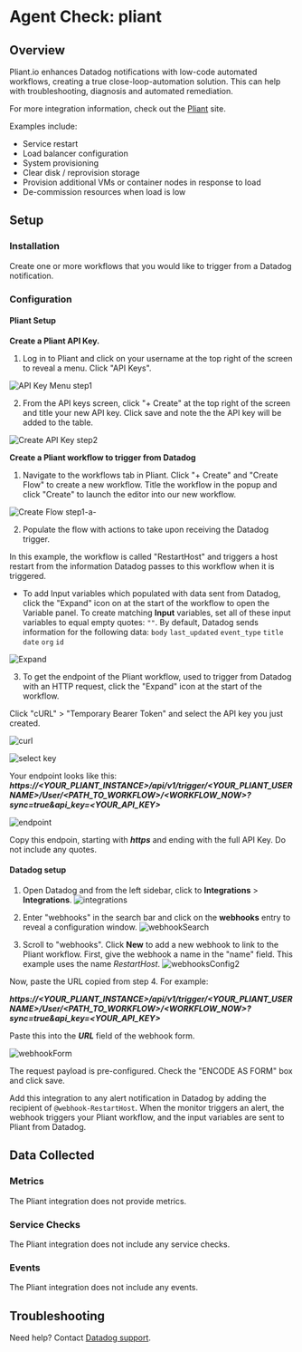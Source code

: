 # Agent Check: pliant

## Overview

Pliant.io enhances Datadog notifications with low-code automated workflows, creating a true close-loop-automation solution. This can help with troubleshooting, diagnosis and automated remediation.  

For more integration information, check out the [Pliant][1] site.

Examples include:



- Service restart
- Load balancer configuration
- System provisioning
- Clear disk / reprovision storage
- Provision additional VMs or container nodes in response to load
- De-commission resources when load is low


## Setup

### Installation

Create one or more workflows that you would like to trigger from a Datadog notification.

### Configuration

#### Pliant Setup
**Create a Pliant API Key.**
1. Log in to Pliant and click on your username at the top right of the screen to reveal a menu. Click "API Keys".

![API Key Menu step1][8]

2. From the API keys screen, click "+ Create" at the top right of the screen and title your new API key. Click save and note the the API key will be added to the table.

![Create API Key step2][9]

**Create a Pliant workflow to trigger from Datadog**

1. Navigate to the workflows tab in Pliant. Click "+ Create"  and "Create Flow" to create a new workflow. Title the workflow in the popup and click "Create" to launch the editor into our new workflow.

![Create Flow step1-a-][10]

2. Populate the flow with actions to take upon receiving the Datadog trigger. 


In this example, the workflow is called "RestartHost" and triggers a host restart from the information Datadog passes to this workflow when it is triggered.

  - To add Input variables which populated with data sent from Datadog, click the "Expand" icon on at the start of the workflow to open the Variable panel.  To create matching **Input** variables, set all of these input variables to equal empty quotes: `""`. By default, Datadog sends information for the following data:
`body`
`last_updated`
`event_type`
`title`
`date`
`org`
`id`


![Expand][11]

3. To get the endpoint of the Pliant workflow, used to trigger from Datadog with an HTTP request, click the "Expand" icon at the start of the workflow.

Click "cURL" > "Temporary Bearer Token" and select the API key you just created.

![curl][12]

![select key][13]

Your endpoint looks like this: ***https://<YOUR_PLIANT_INSTANCE>/api/v1/trigger/<YOUR_PLIANT_USERNAME>/User/<PATH_TO_WORKFLOW>/<WORKFLOW_NOW>?sync=true&api_key=<YOUR_API_KEY>***

![endpoint][14]

Copy this endpoin, starting with ***https*** and ending with the full API Key. Do not include any quotes.

#### Datadog setup
1. Open Datadog and from the left sidebar, click to **Integrations** > **Integrations**.
![integrations][15]

2. Enter "webhooks" in the search bar and click on the **webhooks** entry to reveal a configuration window.
![webhookSearch][16]


3. Scroll to "webhooks". Click **New** to add a new webhook to link to the Pliant workflow. First, give the webhook a name in the "name" field. This example uses the name *RestartHost*.
![webhooksConfig2][17]

Now, paste the URL copied from step 4. For example: 

***https://<YOUR_PLIANT_INSTANCE>/api/v1/trigger/<YOUR_PLIANT_USERNAME>/User/<PATH_TO_WORKFLOW>/<WORKFLOW_NOW>?sync=true&api_key=<YOUR_API_KEY>***

Paste this into the ***URL*** field of the webhook form.

![webhookForm][18]

The request payload is pre-configured. Check the "ENCODE AS FORM" box and click save.

Add this integration to any alert notification in Datadog by adding the recipient of `@webhook-RestartHost`. When the monitor triggers an alert, the webhook triggers your Pliant workflow, and the input variables are sent to Pliant from Datadog.

## Data Collected

### Metrics

The Pliant integration does not provide metrics.

### Service Checks

The Pliant integration does not include any service checks.

### Events

The Pliant integration does not include any events.

## Troubleshooting

Need help? Contact [Datadog support][7].

[1]: https://pliant.io/
[2]: https://docs.datadoghq.com/agent/kubernetes/integrations/
[3]: https://github.com/DataDog/integrations-core/blob/master/pliant/datadog_checks/pliant/data/conf.yaml.example
[4]: https://docs.datadoghq.com/agent/guide/agent-commands/#start-stop-and-restart-the-agent
[5]: https://docs.datadoghq.com/agent/guide/agent-commands/#agent-status-and-information
[7]: https://docs.datadoghq.com/help/
[8]: https://www.pliant.io/wp-content/uploads/2020/05/step1.png
[9]: https://www.pliant.io/wp-content/uploads/2020/05/step2.png
[10]: https://www.pliant.io/wp-content/uploads/2020/05/step1-a-.png
[11]: https://www.pliant.io/wp-content/uploads/2020/05/expand.png
[12]: https://www.pliant.io/wp-content/uploads/2020/05/curl.png
[13]: https://www.pliant.io/wp-content/uploads/2020/05/selectDDkey.png
[14]: https://www.pliant.io/wp-content/uploads/2020/05/endpoint.png
[15]: https://www.pliant.io/wp-content/uploads/2020/05/integrations_.png
[16]: https://www.pliant.io/wp-content/uploads/2020/05/webhook_Search.png
[17]: https://www.pliant.io/wp-content/uploads/2020/05/webhooksConfig3.png
[18]: https://www.pliant.io/wp-content/uploads/2020/05/webhookForm.png
